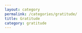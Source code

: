 ```yaml
---
layout: category
permalink: /categories/gratitude/
title: Gratitude
category: gratitude
---
```

